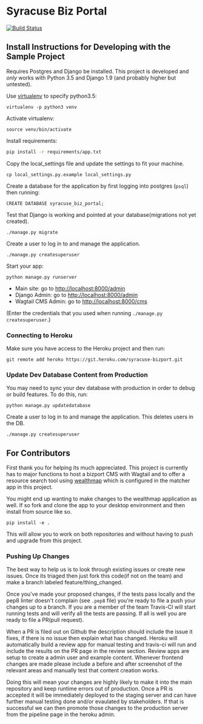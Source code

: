 # Syracuse Biz Portal

[![Build Status](https://travis-ci.org/codeforamerica/syracuse_biz_portal.svg?branch=master)](https://travis-ci.org/codeforamerica/syracuse_biz_portal)

## Install Instructions for Developing with the Sample Project


Requires Postgres and Django be installed.  This project is developed and *only* works with Python 3.5 and Django 1.9 (and probably higher but untested).

Use [virtualenv](https://virtualenv.pypa.io/en/stable/) to specify python3.5:
```
virtualenv -p python3 venv
```

Activate virtualenv:
```
source venv/bin/activate
```

Install requirements:
```bash
pip install -r requirements/app.txt
```

Copy the local_settings file and update the settings to fit your machine.
```
cp local_settings.py.example local_settings.py
```

Create a database for the application by first logging into postgres (`psql`) then running:
```
CREATE DATABASE syracuse_biz_portal;
```

Test that Django is working and pointed at your database(migrations not yet created).
```
./manage.py migrate
```

Create a user to log in to and manage the application.
```
./manage.py createsuperuser
```

Start your app:
```
python manage.py runserver
```

* Main site: go to [http://localhost:8000/admin](http://localhost:8000)
* Django Admin: go to [http://localhost:8000/admin](http://localhost:8000/admin)
* Wagtail CMS Admin: go to [http://localhost:8000/cms](http://localhost:8000/cms)

(Enter the credentials that you used when running `./manage.py createsuperuser`.)

### Connecting to Heroku
Make sure you have access to the Heroku project and then run:
```
git remote add heroku https://git.heroku.com/syracuse-bizport.git
```

### Update Dev Database Content from Production
You may need to sync your dev database with production in order to debug or build features. To do this, run:
```
python manage.py updatedatabase
```

Create a user to log in to and manage the application. This deletes users in the DB.
```
./manage.py createsuperuser
```

## For Contributors

First thank you for helping its much appreciated.  This project is currently has to major functions to host a bizport CMS with Wagtail and to offer a resource search tool using [wealthmap](https://github.com/codeforamerica/wealthmap) which is configured in the matcher app in this project.

You might end up wanting to make changes to the wealthmap application as well.  If so fork and clone the app to your desktop environment and then install from source like so.

```
pip install -e .
```

This will allow you to work on both repositories and without having to push and upgrade from this project.


### Pushing Up Changes

The best way to help us is to look through existing issues or create new issues. Once its triaged then just fork this code(if not on the team) and make a branch labeled feature/thing_changed.

Once you've made your proposed changes, if the tests pass locally and the pep8 linter doesn't complain (see `.pep8` file) you're ready to file a push your changes up to a branch.  If you are a member of the team Travis-CI will start running tests and will verify all the tests are passing.  If all is well you are ready to file a PR(pull request).

When a PR is filed out on Github the description should include the issue it fixes, if there is no issue then explain what has changed.  Heroku will automatically build a review app for manual testing and travis-ci will run and include the results on the PR page in the review section.  Review apps are setup to create a admin user and example content.  Whenever frontend changes are made please include a before and after screenshot of the relevant areas and manually test that content creation works.

Doing this will mean your changes are highly likely to make it into the main repository and keep runtime errors out of production.  Once a PR is accepted it will be immediately deployed to the staging server and can have further manual testing done and/or evaulated by stakeholders.  If that is successful we can then promote those changes to the production server from the pipeline page in the heroku admin.
